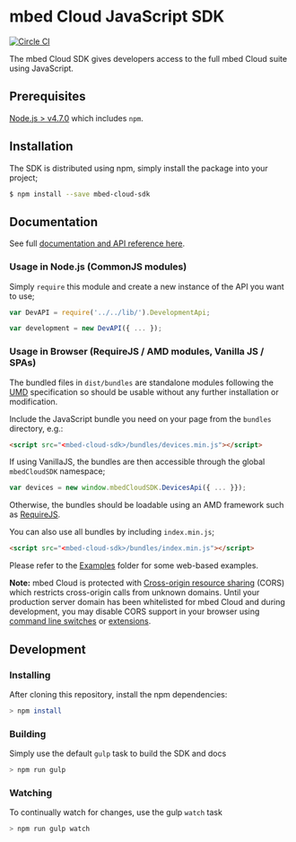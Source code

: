 # mbed Cloud JavaScript SDK

[![Circle CI](https://circleci.com/gh/ARMmbed/mbed-cloud-sdk-javascript.svg?style=shield&circle-token=62ef40035b1b5442234a44ad7e74199ea582f3f4)](https://circleci.com/gh/ARMmbed/mbed-cloud-sdk-javascript/)

The mbed Cloud SDK gives developers access to the full mbed Cloud suite using JavaScript.

## Prerequisites

[Node.js > v4.7.0](https://nodejs.org) which includes `npm`.

## Installation

The SDK is distributed using npm, simply install the package into your project;

```bash
$ npm install --save mbed-cloud-sdk
```

## Documentation

See full [documentation and API reference here](http://mbed-cloud-sdk-javascript.s3-website-us-west-2.amazonaws.com/).

### Usage in Node.js (CommonJS modules)

Simply `require` this module and create a new instance of the API you want to use;

```JavaScript
var DevAPI = require('../../lib/').DevelopmentApi;

var development = new DevAPI({ ... });
```

### Usage in Browser (RequireJS / AMD modules, Vanilla JS / SPAs)

The bundled files in `dist/bundles` are standalone modules following the [UMD](https://github.com/umdjs/umd) specification so should be usable without any further installation or modification.

Include the JavaScript bundle you need on your page from the `bundles` directory, e.g.:

```html
<script src="<mbed-cloud-sdk>/bundles/devices.min.js"></script>
```

If using VanillaJS, the bundles are then accessible through the global `mbedCloudSDK` namespace;

```javascript
var devices = new window.mbedCloudSDK.DevicesApi({ ... }});
```

Otherwise, the bundles should be loadable using an AMD framework such as [RequireJS](http://requirejs.org/).

You can also use all bundles by including `index.min.js`;

```html
<script src="<mbed-cloud-sdk>/bundles/index.min.js"></script>
```

Please refer to the [Examples](./examples/) folder for some web-based examples.

__Note:__ mbed Cloud is protected with [Cross-origin resource sharing](https://en.wikipedia.org/wiki/Cross-origin_resource_sharing) (CORS) which restricts cross-origin calls from unknown domains. Until your production server domain has been whitelisted for mbed Cloud and during development, you may disable CORS support in your browser using [command line switches](http://www.thegeekstuff.com/2016/09/disable-same-origin-policy/) or [extensions](https://chrome.google.com/webstore/detail/allow-control-allow-origi/nlfbmbojpeacfghkpbjhddihlkkiljbi).

## Development

### Installing

After cloning this repository, install the npm dependencies:

```bash
> npm install
```

### Building

Simply use the default ```gulp``` task to build the SDK and docs

```bash
> npm run gulp
```

### Watching

To continually watch for changes, use the gulp `watch` task

```bash
> npm run gulp watch
```
